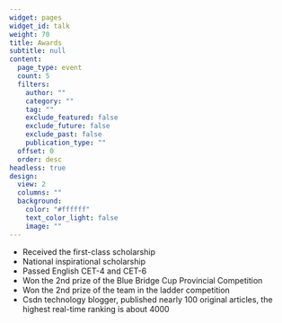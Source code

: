 ```yaml
---
widget: pages
widget_id: talk
weight: 70
title: Awards
subtitle: null
content:
  page_type: event
  count: 5
  filters:
    author: ""
    category: ""
    tag: ""
    exclude_featured: false
    exclude_future: false
    exclude_past: false
    publication_type: ""
  offset: 0
  order: desc
headless: true
design:
  view: 2
  columns: ""
  background:
    color: "#ffffff"
    text_color_light: false
    image: ""
---
```

* Received the first-class scholarship
* National inspirational scholarship
* Passed  English CET-4 and CET-6
* Won the 2nd prize of the Blue Bridge Cup Provincial Competition
* Won the 2nd prize of the team in the ladder competition
* Csdn technology blogger, published nearly 100 original articles, the highest   real-time ranking is about 4000
